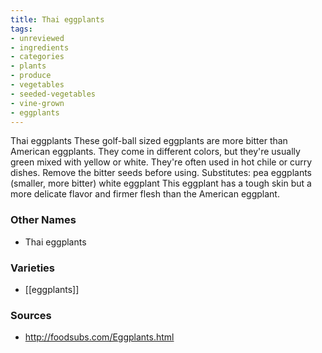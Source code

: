 ```yaml
---
title: Thai eggplants
tags:
- unreviewed
- ingredients
- categories
- plants
- produce
- vegetables
- seeded-vegetables
- vine-grown
- eggplants
---
```

Thai eggplants These golf-ball sized eggplants are more bitter than American eggplants. They come in different colors, but they're usually green mixed with yellow or white. They're often used in hot chile or curry dishes. Remove the bitter seeds before using. Substitutes: pea eggplants (smaller, more bitter) white eggplant This eggplant has a tough skin but a more delicate flavor and firmer flesh than the American eggplant.

### Other Names

* Thai eggplants

### Varieties

* [[eggplants]]

### Sources
* http://foodsubs.com/Eggplants.html
